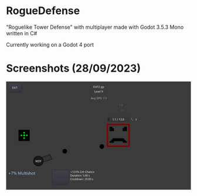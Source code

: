 # RogueDefense
"Roguelike Tower Defense" with multiplayer made with Godot 3.5.3 Mono written in C#

Currently working on a Godot 4 port

# Screenshots (28/09/2023)

![Gameplay Screenshot](Screenshot_28_09_2023.png)